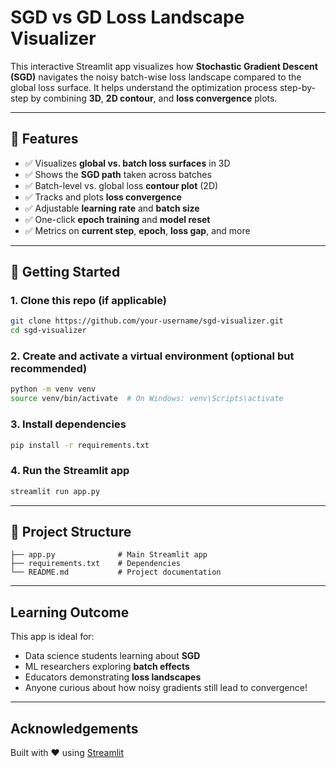 # SGD vs GD Loss Landscape Visualizer

This interactive Streamlit app visualizes how **Stochastic Gradient Descent (SGD)** navigates the noisy batch-wise loss landscape compared to the global loss surface. It helps understand the optimization process step-by-step by combining **3D**, **2D contour**, and **loss convergence** plots.

---

## 📌 Features

- ✅ Visualizes **global vs. batch loss surfaces** in 3D
- ✅ Shows the **SGD path** taken across batches
- ✅ Batch-level vs. global loss **contour plot** (2D)
- ✅ Tracks and plots **loss convergence**
- ✅ Adjustable **learning rate** and **batch size**
- ✅ One-click **epoch training** and **model reset**
- ✅ Metrics on **current step**, **epoch**, **loss gap**, and more

---

## 🚀 Getting Started

### 1. Clone this repo (if applicable)

```bash
git clone https://github.com/your-username/sgd-visualizer.git
cd sgd-visualizer
````

### 2. Create and activate a virtual environment (optional but recommended)

```bash
python -m venv venv
source venv/bin/activate  # On Windows: venv\Scripts\activate
```

### 3. Install dependencies

```bash
pip install -r requirements.txt
```

### 4. Run the Streamlit app

```bash
streamlit run app.py
```

---

## 📂 Project Structure

```
├── app.py              # Main Streamlit app
├── requirements.txt    # Dependencies
└── README.md           # Project documentation
```

---

## Learning Outcome

This app is ideal for:

* Data science students learning about **SGD**
* ML researchers exploring **batch effects**
* Educators demonstrating **loss landscapes**
* Anyone curious about how noisy gradients still lead to convergence!

---

## Acknowledgements
Built with ❤️ using [Streamlit](https://streamlit.io/)
